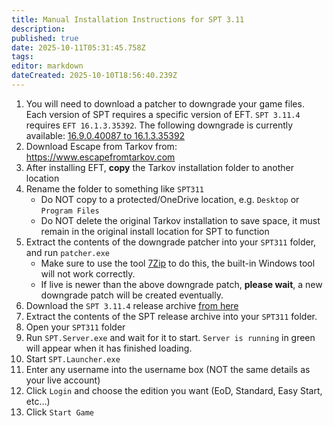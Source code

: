 ```yaml
---
title: Manual Installation Instructions for SPT 3.11
description: 
published: true
date: 2025-10-11T05:31:45.758Z
tags: 
editor: markdown
dateCreated: 2025-10-10T18:56:40.239Z
---
```


1. You will need to download a patcher to downgrade your game files. 
  Each version of SPT requires a specific version of EFT. `SPT 3.11.4` requires `EFT 16.1.3.35392`. The following downgrade is currently available:
  [](PATCHER)[16.9.0.40087 to 16.1.3.35392](https://spt-legacy.modd.in/Patcher_16.9.0.40087_to_16.1.3.35392.7z)
2. Download Escape from Tarkov from: https://www.escapefromtarkov.com
3. After installing EFT, **copy** the Tarkov installation folder to another location
4. Rename the folder to something like `SPT311`
    - Do NOT copy to a protected/OneDrive location, e.g. `Desktop` or `Program Files`
    - Do NOT delete the original Tarkov installation to save space, it must remain in the original install location for SPT to function
5. Extract the contents of the downgrade patcher into your `SPT311` folder, and run `patcher.exe`
    - Make sure to use the tool [7Zip](https://www.7-zip.org/) to do this, the built-in Windows tool will not work correctly.
    - If live is newer than the above downgrade patch, **please wait**, a new downgrade patch will be created eventually.
6. Download the `SPT 3.11.4` release archive [from here](https://github.com/sp-tarkov/build/releases/download/3.11.4/SPT-3.11.4-35392-96e5b73.7z)
7. Extract the contents of the SPT release archive into your `SPT311` folder.
8. Open your `SPT311` folder
8. Run `SPT.Server.exe` and wait for it to start. `Server is running` in green will appear when it has finished loading.
9. Start `SPT.Launcher.exe`
10. Enter any username into the username box (NOT the same details as your live account)
11. Click `Login` and choose the edition you want (EoD, Standard, Easy Start, etc...)
12. Click `Start Game`